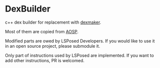 # DexBuilder

c++ dex builder for replacement with [dexmaker](https://github.com/linkedin/dexmaker).

Most of them are copied from [AOSP](https://cs.android.com/android/platform/superproject/+/master:frameworks/base/startop/view_compiler).

Modified parts are owed by LSPosed Developers. If you would like to use it in an open source project, please submodule it.

Only part of instructions used by LSPosed are implemented. If you want to add other instructions, PR is welcomed.
